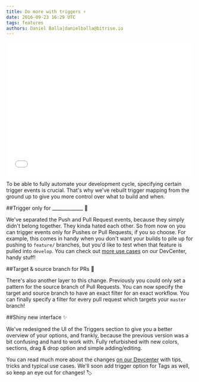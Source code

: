 ```yaml
---
title: Do more with triggers ⚡️
date: 2016-09-23 16:29 UTC
tags: features
authors: Daniel Balla|danielballa@bitrise.io
---
```


<iframe src="//giphy.com/embed/13mZoAYdXgAmNa" width="100%" height="360" frameBorder="0" class="giphy-embed" allowFullScreen></iframe>

To be able to fully automate your development cycle, specifying certain trigger events is crucial. That's why we've rebuilt trigger mapping from the ground up to give you more control over what to build and when.

##Trigger only for _____________ 🚀

We've separated the Push and Pull Request events, because they simply didn't belong together. They kinda hated each other. So from now on you can trigger events only for Pushes or Pull Requests, if you so choose. For example, this comes in handy when you don't want your builds to pile up for pushing to `feature/` branches, but you'd like to test when that feature is pulled into `develop`.
You can check out [more use cases](https://bitrise-io.github.io/devcenter/webhooks/trigger-map/#dont-start-two-builds-for-pull-requests-from-the-same-repository) on our DevCenter, handy stuff!

##Target & source branch for PRs 🎯

There's also another layer to this change. Previously you could only set a pattern for the source branch of Pull Requests. You can now specify the target and source branch to have an exact filter for an exact workflow. You can finally specify a filter for every pull request which targets your `master` branch!

##Shiny new interface ✨

We've redesigned the UI of the Triggers section to give you a better overview of your options, and frankly, because the previous version was a bit confusing and hard to work with. Fully refurbished with new colors, sections, drag & drop option and simple adding/editing.

You can read much more about the changes [on our Devcenter](https://bitrise-io.github.io/devcenter/webhooks/trigger-map/) with tips, tricks and typical use cases. We'll soon add trigger option for Tags as well, so keep an eye out for changes! 🏷

